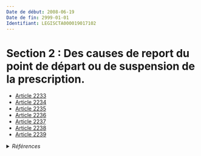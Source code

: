 ```yaml
---
Date de début: 2008-06-19
Date de fin: 2999-01-01
Identifiant: LEGISCTA000019017102
---
```


<h1>Section 2 : Des causes de report du point de départ ou de suspension de la prescription.</h1>

- [Article 2233](article_2233.md)
- [Article 2234](article_2234.md)
- [Article 2235](article_2235.md)
- [Article 2236](article_2236.md)
- [Article 2237](article_2237.md)
- [Article 2238](article_2238.md)
- [Article 2239](article_2239.md)

<details>
  <summary><em>Références</em></summary>

  <h2>Articles faisant référence à la section</h2>
  
  <ul>
    <li>
      <a href="https://legal.tricoteuses.fr//redirection/LEGIARTI000019014273?vers=git&vers=legifrance">LOI n° 2008-561 du 17 juin 2008 portant réforme de la prescription en matière civile - article 1 ENTIEREMENT_MODIF</a> CREE source
    </li>
  </ul>
</details>
